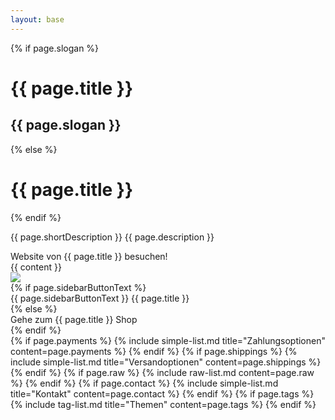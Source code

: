 ```yaml
---
layout: base
---
```

<script type="application/ld+json">
    {
        "@context": "https://schema.org/",
        "@type": "Product",
        "name": "{{ page.title }}",
        "image": "{{ page.image }}",
        "description": "{{ page.description }}",
        "review": {
        "@type": "Review",
        "reviewRating": {
          "@type": "Rating",
          "ratingValue": "5",
          "bestRating": "5"
        },
        "author": {
          "@type": "Person",
          "name": "{{ page.author }}"
        }
      }
    }
</script>
<div class="container">
    <div class="row">
        <div class="col-lg-9
         col-sm-12 mt-4">
        <div>
                {% if page.slogan %}
                    <h1 class="h2">{{ page.title }}</h1>
                    <h2 class="text-muted h5">{{ page.slogan }}</h2>
                {% else %}
                    <h1 class="h2">{{ page.title }}</h1>
                {% endif %}
                <p>{{ page.shortDescription }} {{ page.description }}</p>
                 <span class="affili" data-affili="{{ page.targetUrl }}" rel="nofollow">
                    <div class="btn btn-outline-success mb-4 w-100">
                        Website von {{ page.title }} besuchen!
                    </div>
             </span>
             </div>
                <div class="align-items-center">
                {{ content }}
                </div>
        </div>
        <div class="col-lg-3 col-sm-12">
             <span class="affili" data-affili="{{ page.targetUrl }}" rel="nofollow">
                <div class="text-center mb-3">
                <div>
                    <img class="img-fluid mt-4" src="{{ page.image }}"/>
                </div>
                    {% if page.sidebarButtonText %}
                    <div class="btn btn-success mt-4 mb-3">
                        {{ page.sidebarButtonText }} {{ page.title }}
                    </div>
                    {% else %}
                    <div class="btn btn-success mt-4 mb-3">
                        Gehe zum {{ page.title }} Shop
                    </div>
                    {% endif %}
                </div>   
             </span>
            {% if page.payments %}
                {% include simple-list.md title="Zahlungsoptionen" content=page.payments %}
            {% endif %}
            {% if page.shippings %}
                {% include simple-list.md title="Versandoptionen" content=page.shippings %}
            {% endif %}
            {% if page.raw %}
                {% include raw-list.md content=page.raw %}
            {% endif %}
            {% if page.contact %}
                {% include simple-list.md title="Kontakt" content=page.contact %}
            {% endif %}
            {% if page.tags %}
                {% include tag-list.md title="Themen" content=page.tags %}
            {% endif %}
        </div>
    </div>
</div>